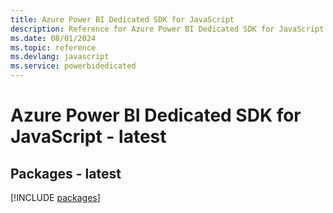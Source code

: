 ```yaml
---
title: Azure Power BI Dedicated SDK for JavaScript
description: Reference for Azure Power BI Dedicated SDK for JavaScript
ms.date: 08/01/2024
ms.topic: reference
ms.devlang: javascript
ms.service: powerbidedicated
---
```

# Azure Power BI Dedicated SDK for JavaScript - latest
## Packages - latest
[!INCLUDE [packages](power-bi-dedicated-index.md)]